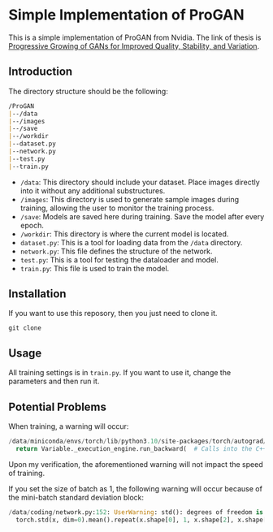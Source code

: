 # Simple Implementation of ProGAN

This is a simple implementation of ProGAN from Nvidia. The link of thesis is [Progressive Growing of GANs for Improved Quality, Stability, and Variation](https://arxiv.org/abs/1710.10196).

## Introduction

The directory structure should be the following:

```markdown
/ProGAN
|--/data
|--/images
|--/save
|--/workdir
|--dataset.py
|--network.py
|--test.py
|--train.py
```

* `/data`: This directory should include your dataset. Place images directly into it without any additional substructures.
* `/images`: This directory is used to generate sample images during training, allowing the user to monitor the training process.
* `/save`: Models are saved here during training. Save the model after every epoch.
* `/workdir`: This directory is where the current model is located.
* `dataset.py`: This is a tool for loading data from the `/data` directory.
* `network.py`: This file defines the structure of the network.
* `test.py`: This is a tool for testing the dataloader and model.
* `train.py`: This file is used to train the model.

## Installation

If you want to use this reposory, then you just need to clone it.

`git clone`

## Usage

All training settings is in `train.py`. If you want to use it, change the parameters and then run it.

## Potential Problems

When training, a warning will occur:

```python
/data/miniconda/envs/torch/lib/python3.10/site-packages/torch/autograd/graph.py:768: UserWarning: Attempting to run cuBLAS, but there was no current CUDA context! Attempting to set the primary context... (Triggered internally at /opt/conda/conda-bld/pytorch_1720165264854/work/aten/src/ATen/cuda/CublasHandlePool.cpp:135.)
  return Variable._execution_engine.run_backward(  # Calls into the C++ engine to run the backward pass
```

Upon my verification, the aforementioned warning will not impact the speed of training.

If you set the size of batch as 1, the following warning will occur because of the mini-batch standard deviation block:

```python
/data/coding/network.py:152: UserWarning: std(): degrees of freedom is <= 0. Correction should be strictly less than the reduction factor (input numel divided by output numel). (Triggered internally at /opt/conda/conda-bld/pytorch_1720165264854/work/aten/src/ATen/native/ReduceOps.cpp:1808.)
  torch.std(x, dim=0).mean().repeat(x.shape[0], 1, x.shape[2], x.shape[3])
```
